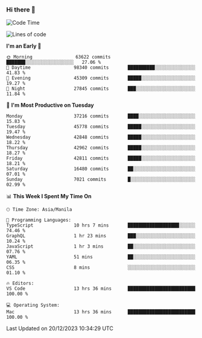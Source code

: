 ### Hi there 👋

<!--START_SECTION:waka-->
![Code Time](http://img.shields.io/badge/Code%20Time-4%2C649%20hrs%2015%20mins-blue)

![Lines of code](https://img.shields.io/badge/From%20Hello%20World%20I%27ve%20Written-104.2%20million%20lines%20of%20code-blue)

**I'm an Early 🐤** 

```text
🌞 Morning                63622 commits       ███████░░░░░░░░░░░░░░░░░░   27.06 % 
🌆 Daytime                98340 commits       ██████████░░░░░░░░░░░░░░░   41.83 % 
🌃 Evening                45309 commits       █████░░░░░░░░░░░░░░░░░░░░   19.27 % 
🌙 Night                  27845 commits       ███░░░░░░░░░░░░░░░░░░░░░░   11.84 % 
```
📅 **I'm Most Productive on Tuesday** 

```text
Monday                   37216 commits       ████░░░░░░░░░░░░░░░░░░░░░   15.83 % 
Tuesday                  45778 commits       █████░░░░░░░░░░░░░░░░░░░░   19.47 % 
Wednesday                42848 commits       █████░░░░░░░░░░░░░░░░░░░░   18.22 % 
Thursday                 42962 commits       █████░░░░░░░░░░░░░░░░░░░░   18.27 % 
Friday                   42811 commits       █████░░░░░░░░░░░░░░░░░░░░   18.21 % 
Saturday                 16480 commits       ██░░░░░░░░░░░░░░░░░░░░░░░   07.01 % 
Sunday                   7021 commits        █░░░░░░░░░░░░░░░░░░░░░░░░   02.99 % 
```


📊 **This Week I Spent My Time On** 

```text
🕑︎ Time Zone: Asia/Manila

💬 Programming Languages: 
TypeScript               10 hrs 7 mins       ███████████████████░░░░░░   74.46 % 
GraphQL                  1 hr 23 mins        ███░░░░░░░░░░░░░░░░░░░░░░   10.24 % 
JavaScript               1 hr 3 mins         ██░░░░░░░░░░░░░░░░░░░░░░░   07.76 % 
YAML                     51 mins             ██░░░░░░░░░░░░░░░░░░░░░░░   06.35 % 
CSS                      8 mins              ░░░░░░░░░░░░░░░░░░░░░░░░░   01.10 % 

🔥 Editors: 
VS Code                  13 hrs 36 mins      █████████████████████████   100.00 % 

💻 Operating System: 
Mac                      13 hrs 36 mins      █████████████████████████   100.00 % 
```


 Last Updated on 20/12/2023 10:34:29 UTC
<!--END_SECTION:waka-->


<!--
**rad182/rad182** is a ✨ _special_ ✨ repository because its `README.md` (this file) appears on your GitHub profile.

Here are some ideas to get you started:

- 🔭 I’m currently working on ...
- 🌱 I’m currently learning ...
- 👯 I’m looking to collaborate on ...
- 🤔 I’m looking for help with ...
- 💬 Ask me about ...
- 📫 How to reach me: ...
- 😄 Pronouns: ...
- ⚡ Fun fact: ...
-->
